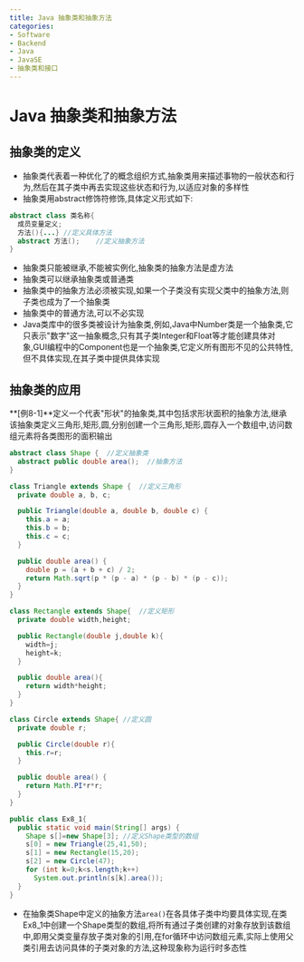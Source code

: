```yaml
---
title: Java 抽象类和抽象方法
categories:
- Software
- Backend
- Java
- JavaSE
- 抽象类和接口
---
```

# Java 抽象类和抽象方法

## 抽象类的定义

- 抽象类代表着一种优化了的概念组织方式,抽象类用来描述事物的一般状态和行为,然后在其子类中再去实现这些状态和行为,以适应对象的多样性
- 抽象类用abstract修饰符修饰,具体定义形式如下:

```java
abstract class 类名称{
  成员变量定义;
  方法(){...}	//定义具体方法
  abstract 方法();	//定义抽象方法
}
```

- 抽象类只能被继承,不能被实例化,抽象类的抽象方法是虚方法
- 抽象类可以继承抽象类或普通类
- 抽象类中的抽象方法必须被实现,如果一个子类没有实现父类中的抽象方法,则子类也成为了一个抽象类
- 抽象类中的普通方法,可以不必实现
- Java类库中的很多类被设计为抽象类,例如,Java中Number类是一个抽象类,它只表示"数字"这一抽象概念,只有其子类Integer和Float等才能创建具体对象,GUI编程中的Component也是一个抽象类,它定义所有图形不见的公共特性,但不具体实现,在其子类中提供具体实现

## 抽象类的应用

**[例8-1]**定义一个代表"形状"的抽象类,其中包括求形状面积的抽象方法,继承该抽象类定义三角形,矩形,圆,分别创建一个三角形,矩形,圆存入一个数组中,访问数组元素将各类图形的面积输出

```java
abstract class Shape {  //定义抽象类
  abstract public double area();  //抽象方法
}

class Triangle extends Shape {  //定义三角形
  private double a, b, c;

  public Triangle(double a, double b, double c) {
    this.a = a;
    this.b = b;
    this.c = c;
  }

  public double area() {
    double p = (a + b + c) / 2;
    return Math.sqrt(p * (p - a) * (p - b) * (p - c));
  }
}

class Rectangle extends Shape{  //定义矩形
  private double width,height;

  public Rectangle(double j,double k){
    width=j;
    height=k;
  }

  public double area(){
    return width*height;
  }
}

class Circle extends Shape{ //定义圆
  private double r;

  public Circle(double r){
    this.r=r;
  }

  public double area() {
    return Math.PI*r*r;
  }
}

public class Ex8_1{
  public static void main(String[] args) {
    Shape s[]=new Shape[3]; //定义Shape类型的数组
    s[0] = new Triangle(25,41,50);
    s[1] = new Rectangle(15,20);
    s[2] = new Circle(47);
    for (int k=0;k<s.length;k++)
      System.out.println(s[k].area());
  }
}
```

- 在抽象类Shape中定义的抽象方法`area()`在各具体子类中均要具体实现,在类Ex8\_1中创建一个Shape类型的数组,将所有通过子类创建的对象存放到该数组中,即用父类变量存放子类对象的引用,在for循环中访问数组元素,实际上使用父类引用去访问具体的子类对象的方法,这种现象称为运行时多态性